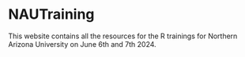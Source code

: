 # NAUTraining
This website contains all the resources for the R trainings for Northern Arizona University on June 6th and 7th 2024.
